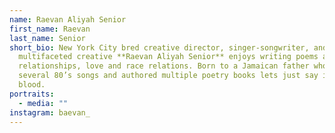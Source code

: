 ```yaml
---
name: Raevan Aliyah Senior
first_name: Raevan
last_name: Senior
short_bio: New York City bred creative director, singer-songwriter, and
  multifaceted creative **Raevan Aliyah Senior** enjoys writing poems about
  relationships, love and race relations. Born to a Jamaican father who wrote
  several 80’s songs and authored multiple poetry books lets just say its in her
  blood.
portraits:
  - media: ""
instagram: baevan_
---
```


